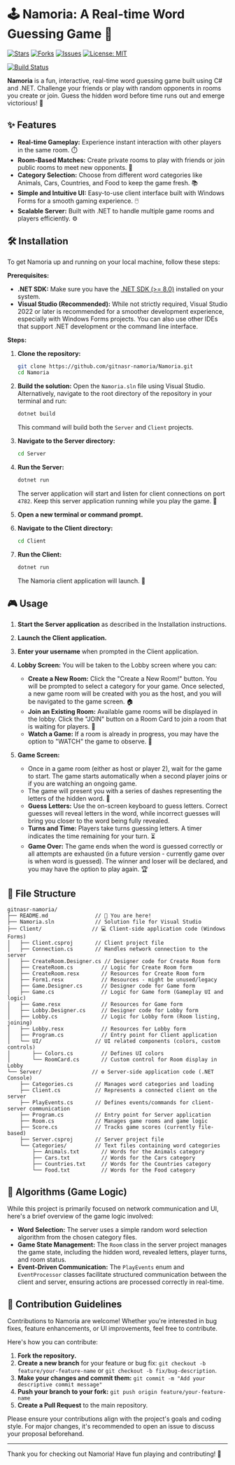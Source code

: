 
# 🕹️ Namoria: A Real-time Word Guessing Game 🚀

[![Stars](https://img.shields.io/github/stars/gitnasr/Namoria?style=social)](https://github.com/gitnasr/Namoria)
[![Forks](https://img.shields.io/github/forks/gitnasr/Namoria?style=social)](https://github.com/gitnasr/Namoria)
[![Issues](https://img.shields.io/github/issues/gitnasr/Namoria)](https://github.com/gitnasr/Namoria/issues)
[![License: MIT](https://img.shields.io/badge/License-MIT-yellow.svg)](https://opensource.org/licenses/MIT)
<!-- Add your actual build status badge here if you have CI/CD setup -->
[![Build Status](https://img.shields.io/badge/Build-Passing-brightgreen)](https://example.com/build-status)

**Namoria** is a fun, interactive, real-time word guessing game built using C# and .NET. Challenge your friends or play with random opponents in rooms you create or join. Guess the hidden word before time runs out and emerge victorious! 🎉

## ✨ Features

* **Real-time Gameplay:** Experience instant interaction with other players in the same room. ⏱️
* **Room-Based Matches:**  Create private rooms to play with friends or join public rooms to meet new opponents. 🤝
* **Category Selection:** Choose from different word categories like Animals, Cars, Countries, and Food to keep the game fresh. 📚
* **Simple and Intuitive UI:**  Easy-to-use client interface built with Windows Forms for a smooth gaming experience. 🖱️
* **Scalable Server:**  Built with .NET to handle multiple game rooms and players efficiently. ⚙️

## 🛠️ Installation

To get Namoria up and running on your local machine, follow these steps:

**Prerequisites:**

* **.NET SDK:**  Make sure you have the [.NET SDK (>= 8.0)](https://dotnet.microsoft.com/download) installed on your system.
* **Visual Studio (Recommended):**  While not strictly required, Visual Studio 2022 or later is recommended for a smoother development experience, especially with Windows Forms projects. You can also use other IDEs that support .NET development or the command line interface.

**Steps:**

1. **Clone the repository:**
   ```bash
   git clone https://github.com/gitnasr-namoria/Namoria.git
   cd Namoria
   ```

2. **Build the solution:**
   Open the `Namoria.sln` file using Visual Studio. Alternatively, navigate to the root directory of the repository in your terminal and run:
   ```bash
   dotnet build
   ```
   This command will build both the `Server` and `Client` projects.

3. **Navigate to the Server directory:**
   ```bash
   cd Server
   ```

4. **Run the Server:**
   ```bash
   dotnet run
   ```
   The server application will start and listen for client connections on port `4782`. Keep this server application running while you play the game. 🚀

5. **Open a new terminal or command prompt.**

6. **Navigate to the Client directory:**
   ```bash
   cd Client
   ```

7. **Run the Client:**
   ```bash
   dotnet run
   ```
   The Namoria client application will launch. 🎉

## 🎮 Usage

1. **Start the Server application** as described in the Installation instructions.
2. **Launch the Client application.**
3. **Enter your username** when prompted in the Client application.
4. **Lobby Screen:** You will be taken to the Lobby screen where you can:
    * **Create a New Room:** Click the "Create a New Room!" button. You will be prompted to select a category for your game. Once selected, a new game room will be created with you as the host, and you will be navigated to the game screen. 🏠
    * **Join an Existing Room:**  Available game rooms will be displayed in the lobby. Click the "JOIN" button on a Room Card to join a room that is waiting for players. 🚪
    * **Watch a Game:** If a room is already in progress, you may have the option to "WATCH" the game to observe. 👀

5. **Game Screen:**
    * Once in a game room (either as host or player 2), wait for the game to start. The game starts automatically when a second player joins or if you are watching an ongoing game.
    * The game will present you with a series of dashes representing the letters of the hidden word. 🤫
    * **Guess Letters:** Use the on-screen keyboard to guess letters. Correct guesses will reveal letters in the word, while incorrect guesses will bring you closer to the word being fully revealed.
    * **Turns and Time:** Players take turns guessing letters. A timer indicates the time remaining for your turn. ⏳
    * **Game Over:** The game ends when the word is guessed correctly or all attempts are exhausted (in a future version - currently game over is when word is guessed). The winner and loser will be declared, and you may have the option to play again. 🏆

## 📂 File Structure

```
gitnasr-namoria/
├── README.md               // 👋 You are here!
├── Namoria.sln             // Solution file for Visual Studio
├── Client/                // 💻 Client-side application code (Windows Forms)
│   ├── Client.csproj       // Client project file
│   ├── Connection.cs       // Handles network connection to the server
│   ├── CreateRoom.Designer.cs // Designer code for Create Room form
│   ├── CreateRoom.cs         // Logic for Create Room form
│   ├── CreateRoom.resx       // Resources for Create Room form
│   ├── Form1.resx            // Resources - might be unused/legacy
│   ├── Game.Designer.cs      // Designer code for Game form
│   ├── Game.cs               // Logic for Game form (Gameplay UI and logic)
│   ├── Game.resx             // Resources for Game form
│   ├── Lobby.Designer.cs     // Designer code for Lobby form
│   ├── Lobby.cs              // Logic for Lobby form (Room listing, joining)
│   ├── Lobby.resx            // Resources for Lobby form
│   ├── Program.cs            // Entry point for Client application
│   └── UI/                 // UI related components (colors, custom controls)
│       ├── Colors.cs         // Defines UI colors
│       └── RoomCard.cs       // Custom control for Room display in Lobby
└── Server/                // ⚙️ Server-side application code (.NET Console)
    ├── Categories.cs       // Manages word categories and loading
    ├── Client.cs           // Represents a connected client on the server
    ├── PlayEvents.cs       // Defines events/commands for client-server communication
    ├── Program.cs          // Entry point for Server application
    ├── Room.cs             // Manages game rooms and game logic
    ├── Score.cs            // Tracks game scores (currently file-based)
    ├── Server.csproj       // Server project file
    └── Categories/         // Text files containing word categories
        ├── Animals.txt       // Words for the Animals category
        ├── Cars.txt          // Words for the Cars category
        ├── Countries.txt     // Words for the Countries category
        └── Food.txt          // Words for the Food category
```

## 🧮 Algorithms (Game Logic)

While this project is primarily focused on network communication and UI, here's a brief overview of the game logic involved:

* **Word Selection:** The server uses a simple random word selection algorithm from the chosen category files.
* **Game State Management:** The `Room` class in the server project manages the game state, including the hidden word, revealed letters, player turns, and room status.
* **Event-Driven Communication:** The `PlayEvents` enum and `EventProcessor` classes facilitate structured communication between the client and server, ensuring actions are processed correctly in real-time.

## 🤝 Contribution Guidelines

Contributions to Namoria are welcome! Whether you're interested in bug fixes, feature enhancements, or UI improvements, feel free to contribute.

Here's how you can contribute:

1. **Fork the repository.**
2. **Create a new branch** for your feature or bug fix: `git checkout -b feature/your-feature-name` or `git checkout -b fix/bug-description`.
3. **Make your changes and commit them:** `git commit -m "Add your descriptive commit message"`
4. **Push your branch to your fork:** `git push origin feature/your-feature-name`
5. **Create a Pull Request** to the main repository.

Please ensure your contributions align with the project's goals and coding style. For major changes, it's recommended to open an issue to discuss your proposal beforehand.



---

Thank you for checking out Namoria! Have fun playing and contributing! 🎉
```
